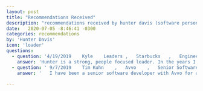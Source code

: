 ```yaml
---
layout: post
title: "Recommendations Received"
description: "recommendations received by hunter davis (software person)"
date:   2020-07-05 -8:46:41 -0300
categories: recommendations
by: 'Hunter Davis'
icon: 'loader'
questions:
  - question: '4/19/2019	Kyle	Leaders	, 	Starbucks	, 	Engineering Manager'
    answer: 'Hunter is a strong, people focused leader. In the years I worked with him, I saw him grow brand new engineers into solid, confident developers while building his organization as a whole. Hunter is also passionate about creating high performing Agile organizations. He was constantly encouraging his teams to improve their agile practice while he worked to on pragmatic ways to resolve organizational rough edges. His focus on personal growth and team engagement has really served him well at Avvo, and I would recommend him at any engineering organization.'		
  - question: '	9/7/2019	Tim	Kuhn	, 	Avvo	, 	Senior Software Engineer	'
    answer: '	I have been a senior software developer with Avvo for approximately two years. When I began working with Avvo, Hunter was the acting Director of Engineering. He was the Hiring Manager when I interviewed; I was immediately impressed with him both as a technical leader and as a sincere, caring person.   Hunter was a uniting leader at Avvo. He encouraged all of us to find our place within the R&D teams, encouraging and enabling us to be our best. Hunter lead by mentoring and encouraging mentorship within the teams he was responsible for. Those of us who worked with him learned from him, enjoyed our time with him and became better technologists as well as better individuals.   I have worked with numerous leaders during my eighteen years in technology, few have made such a positive difference in my life as Hunter. I look forward to the day when I have the opportunity to work with him again. He is a magnetic and personable leader; he would be a magnificent addition to any to any organization’s Senior Management team.  	'    
    
---
```


